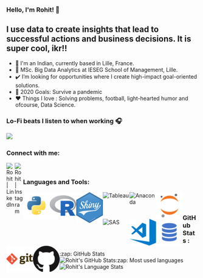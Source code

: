 
### Hello, I'm Rohit! 👋

## I use data to create insights that lead to successful actions and business decisions. It is super cool, ikr!!

- 📍  I'm an Indian, currently based in Lille, France.
- 🏫 MSc. Big Data Analytics at IESEG School of Management, Lille.
- ✔️ I’m looking for opportunities where I create high-impact goal-oriented solutions.
- 🥅 2020 Goals: Survive a pandemic
- ❤️ Things I love : Solving problems, football, light-hearted humor and ofcourse, Data Science.

### Lo-Fi beats I listen to when working 🎧

[<img src="https://freight.cargo.site/w/500/q/94/i/c70ce548511062e17a48c1b14ac9f99db4264f8a047cefc7e1aaf731ad8f4480/daft1_1_o.gif" width="350" />](https://www.youtube.com/watch?v=f02mOEt11OQ)

### Connect with me:

[<img align="left" alt="Rohit | LinkedIn" width="22px" src="https://cdn.jsdelivr.net/npm/simple-icons@v3/icons/linkedin.svg" />](https://www.linkedin.com/in/rohit-bhalerao/)
[<img align="left" alt="Rohit | Instagram" width="22px" src="https://cdn.jsdelivr.net/npm/simple-icons@v3/icons/instagram.svg" />](https://instagram.com/thatguyrohitt?igshid=tx3zgdosb5mg)
<br />

### Languages and Tools:

<img align="left" alt="Python" width="70px" src="https://raw.githubusercontent.com/github/explore/80688e429a7d4ef2fca1e82350fe8e3517d3494d/topics/python/python.png" />
<img align="left" alt="R" width="70px" src="https://raw.githubusercontent.com/github/explore/80688e429a7d4ef2fca1e82350fe8e3517d3494d/topics/r/r.png" />
<img align="left" alt="Shiny" width="70px" src="https://raw.githubusercontent.com/rstudio/shiny/master/man/figures/logo.png" />
<img align ="left" alt = "Tableau" height="70" width="70" src="https://unpkg.com/simple-icons@v3/icons/tableau.svg" />
<img align="left" alt="Anaconda" height="70" width="70" src="https://unpkg.com/simple-icons@v3/icons/anaconda.svg"> 
<img align="left" alt="Jupyter" width="70px" src="https://raw.githubusercontent.com/github/explore/80688e429a7d4ef2fca1e82350fe8e3517d3494d/topics/jupyter-notebook/jupyter-notebook.png" />
<img align="left" alt="SAS" width="70px" src="https://upload.wikimedia.org/wikipedia/commons/1/10/SAS_logo_horiz.svg" />
<img align="left" alt="Visual Studio Code" width="70px" src="https://raw.githubusercontent.com/github/explore/80688e429a7d4ef2fca1e82350fe8e3517d3494d/topics/visual-studio-code/visual-studio-code.png" />
<img align="left" alt="SQL" width="70px" src="https://raw.githubusercontent.com/github/explore/80688e429a7d4ef2fca1e82350fe8e3517d3494d/topics/sql/sql.png" />
<img align="left" alt="Git" width="70px" src="https://raw.githubusercontent.com/github/explore/80688e429a7d4ef2fca1e82350fe8e3517d3494d/topics/git/git.png" />
<img align="left" alt="GitHub" width="70px" src="https://raw.githubusercontent.com/github/explore/78df643247d429f6cc873026c0622819ad797942/topics/github/github.png" />

<br />
<br />


### GitHub Stats :

<summary>:zap: GitHub Stats</summary>

<img align="left" alt="Rohit's GitHub Stats" src="https://github-readme-stats.codestackr.vercel.app/api?username=RohitBhalerao&show_icons=true&hide_border=true" />
  
  
<summary>:zap: Most used languages</summary>
<img align="left" alt="Rohit's Language Stats" src="https://github-readme-stats.vercel.app/api/top-langs/?username=RohitBhalerao&layout=compact" />

<br />  
<br />  



